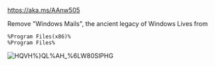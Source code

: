 https://aka.ms/AAnw505

Remove "Windows Mails", the ancient legacy of Windows Lives from

```
%Program Files(x86)%
%Program Files%
```


![HQVH%}QL%AH_%6LW80SIPHG](https://user-images.githubusercontent.com/6630660/178457746-668a0857-c3f4-435a-b8a9-d5678574df27.jpg)
